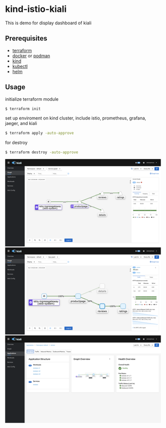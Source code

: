 # kind-istio-kiali

This is demo for display dashboard of kiali

## Prerequisites

- [terraform](https://www.terraform.io/downloads.html)
- [docker](https://www.docker.com/products/docker-desktop) or [podman](https://podman.io/getting-started/installation)
- [kind](https://kind.sigs.k8s.io/docs/user/quick-start#installation)
- [kubectl](https://kubernetes.io/docs/tasks/tools/install-kubectl/)
- [helm](https://helm.sh/docs/intro/install/)

## Usage

initialize terraform module

```bash
$ terraform init
```

set up enviroment on kind cluster, include istio, prometheus, grafana, jaeger, and kiali

```bash
$ terraform apply -auto-approve
```

for destroy

```bash
$ terraform destroy -auto-approve
```

![kiali-graph01](https://github.com/GrassShrimp/kind-istio-kiali/blob/master/kiali-graph01.png)
![kiali-graph02](https://github.com/GrassShrimp/kind-istio-kiali/blob/master/kiali-graph02.png)
![kiali-graph03](https://github.com/GrassShrimp/kind-istio-kiali/blob/master/kiali-graph03.png)